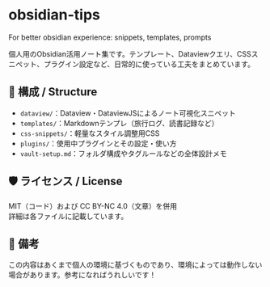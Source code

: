 # obsidian-tips

For better obsidian experience: snippets, templates, prompts  

個人用のObsidian活用ノート集です。テンプレート、Dataviewクエリ、CSSスニペット、プラグイン設定など、日常的に使っている工夫をまとめています。

## 📁 構成 / Structure

- `dataview/`：Dataview・DataviewJSによるノート可視化スニペット
- `templates/`：Markdownテンプレ（旅行ログ、読書記録など）
- `css-snippets/`：軽量なスタイル調整用CSS
- `plugins/`：使用中プラグインとその設定・使い方
- `vault-setup.md`：フォルダ構成やタグルールなどの全体設計メモ

## 🛡 ライセンス / License

MIT（コード）および CC BY-NC 4.0（文章）を併用  
詳細は各ファイルに記載しています。

## 📝 備考

この内容はあくまで個人の環境に基づくものであり、環境によっては動作しない場合があります。参考になればうれしいです！
